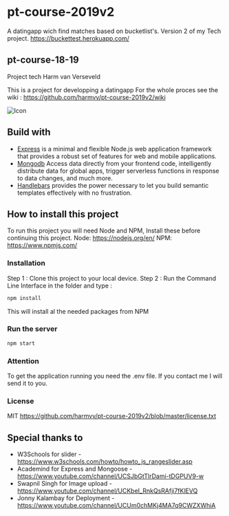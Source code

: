 

# pt-course-2019v2
A datingapp wich find matches based on bucketlist's. Version 2 of my Tech project. https://buckettest.herokuapp.com/
## pt-course-18-19
Project tech Harm van Verseveld

This is a project for developping a datingapp
For the whole proces see the wiki : https://github.com/harmvv/pt-course-2019v2/wiki

![Icon](https://oege.ie.hva.nl/~versevh/afbeeldingen/icon/logo%20datingapp.png)

## Build with

* [Express](https://expressjs.com/) is a minimal and flexible Node.js web application framework that provides a robust set of features for web and mobile applications.
* [Mongodb](https://www.mongodb.com/) Access data directly from your frontend code, intelligently distribute data for global apps, trigger serverless functions in response to data changes, and much more.
* [Handlebars](https://handlebarsjs.com/) provides the power necessary to let you build semantic templates effectively with no frustration.


## How to install this project

To run this project you will need Node and NPM, Install these before continuing this project. 
Node: https://nodejs.org/en/
NPM: https://www.npmjs.com/

### Installation 

Step 1 : Clone this project to your local device. 
Step 2 : Run the Command Line Interface in the folder and type : 
```bash
npm install
``` 
This will install al the needed packages from NPM

### Run the server
```bash
npm start
```

### Attention   
To get the application running you need the .env file. If you contact me I will send it to you.

### License 

MIT https://github.com/harmvv/pt-course-2019v2/blob/master/license.txt

## Special thanks to
* W3Schools for slider - https://www.w3schools.com/howto/howto_js_rangeslider.asp
* Academind for Express and Mongoose - https://www.youtube.com/channel/UCSJbGtTlrDami-tDGPUV9-w
* Swapnil Singh for Image upload - https://www.youtube.com/channel/UCKbeI_RnkQsRAfji7fKlEVQ
* Jonny Kalambay for Deployment - https://www.youtube.com/channel/UCUm0chMKj4MA7q9CWZXWhiA
